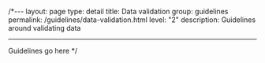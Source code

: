/*---
layout: page
type: detail
title: Data validation
group: guidelines
permalink: /guidelines/data-validation.html
level: "2"
description: Guidelines around validating data


---

Guidelines go here
*/
